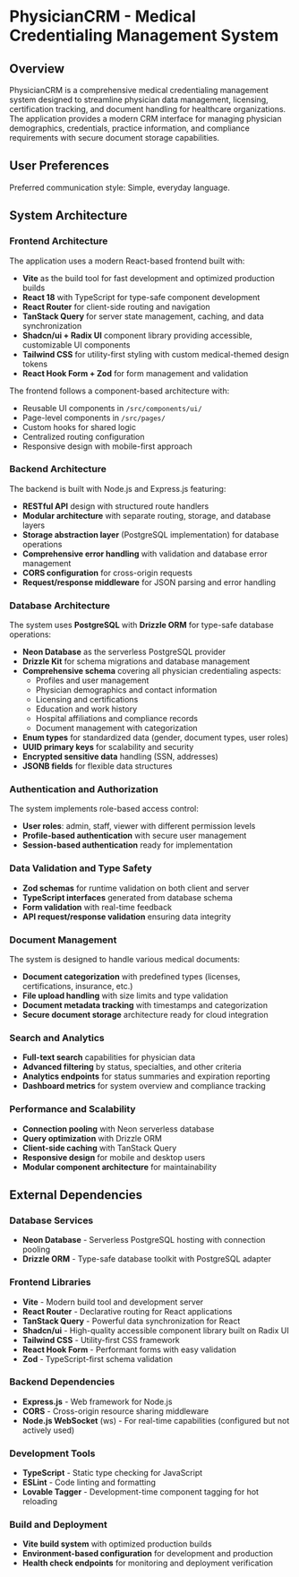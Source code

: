 # PhysicianCRM - Medical Credentialing Management System

## Overview

PhysicianCRM is a comprehensive medical credentialing management system designed to streamline physician data management, licensing, certification tracking, and document handling for healthcare organizations. The application provides a modern CRM interface for managing physician demographics, credentials, practice information, and compliance requirements with secure document storage capabilities.

## User Preferences

Preferred communication style: Simple, everyday language.

## System Architecture

### Frontend Architecture
The application uses a modern React-based frontend built with:
- **Vite** as the build tool for fast development and optimized production builds
- **React 18** with TypeScript for type-safe component development
- **React Router** for client-side routing and navigation
- **TanStack Query** for server state management, caching, and data synchronization
- **Shadcn/ui + Radix UI** component library providing accessible, customizable UI components
- **Tailwind CSS** for utility-first styling with custom medical-themed design tokens
- **React Hook Form + Zod** for form management and validation

The frontend follows a component-based architecture with:
- Reusable UI components in `/src/components/ui/`
- Page-level components in `/src/pages/`
- Custom hooks for shared logic
- Centralized routing configuration
- Responsive design with mobile-first approach

### Backend Architecture
The backend is built with Node.js and Express.js featuring:
- **RESTful API** design with structured route handlers
- **Modular architecture** with separate routing, storage, and database layers
- **Storage abstraction layer** (PostgreSQL implementation) for database operations
- **Comprehensive error handling** with validation and database error management
- **CORS configuration** for cross-origin requests
- **Request/response middleware** for JSON parsing and error handling

### Database Architecture
The system uses **PostgreSQL** with **Drizzle ORM** for type-safe database operations:
- **Neon Database** as the serverless PostgreSQL provider
- **Drizzle Kit** for schema migrations and database management
- **Comprehensive schema** covering all physician credentialing aspects:
  - Profiles and user management
  - Physician demographics and contact information
  - Licensing and certifications
  - Education and work history
  - Hospital affiliations and compliance records
  - Document management with categorization
- **Enum types** for standardized data (gender, document types, user roles)
- **UUID primary keys** for scalability and security
- **Encrypted sensitive data** handling (SSN, addresses)
- **JSONB fields** for flexible data structures

### Authentication and Authorization
The system implements role-based access control:
- **User roles**: admin, staff, viewer with different permission levels
- **Profile-based authentication** with secure user management
- **Session-based authentication** ready for implementation

### Data Validation and Type Safety
- **Zod schemas** for runtime validation on both client and server
- **TypeScript interfaces** generated from database schema
- **Form validation** with real-time feedback
- **API request/response validation** ensuring data integrity

### Document Management
The system is designed to handle various medical documents:
- **Document categorization** with predefined types (licenses, certifications, insurance, etc.)
- **File upload handling** with size limits and type validation
- **Document metadata tracking** with timestamps and categorization
- **Secure document storage** architecture ready for cloud integration

### Search and Analytics
- **Full-text search** capabilities for physician data
- **Advanced filtering** by status, specialties, and other criteria
- **Analytics endpoints** for status summaries and expiration reporting
- **Dashboard metrics** for system overview and compliance tracking

### Performance and Scalability
- **Connection pooling** with Neon serverless database
- **Query optimization** with Drizzle ORM
- **Client-side caching** with TanStack Query
- **Responsive design** for mobile and desktop users
- **Modular component architecture** for maintainability

## External Dependencies

### Database Services
- **Neon Database** - Serverless PostgreSQL hosting with connection pooling
- **Drizzle ORM** - Type-safe database toolkit with PostgreSQL adapter

### Frontend Libraries
- **Vite** - Modern build tool and development server
- **React Router** - Declarative routing for React applications
- **TanStack Query** - Powerful data synchronization for React
- **Shadcn/ui** - High-quality accessible component library built on Radix UI
- **Tailwind CSS** - Utility-first CSS framework
- **React Hook Form** - Performant forms with easy validation
- **Zod** - TypeScript-first schema validation

### Backend Dependencies
- **Express.js** - Web framework for Node.js
- **CORS** - Cross-origin resource sharing middleware
- **Node.js WebSocket** (ws) - For real-time capabilities (configured but not actively used)

### Development Tools
- **TypeScript** - Static type checking for JavaScript
- **ESLint** - Code linting and formatting
- **Lovable Tagger** - Development-time component tagging for hot reloading

### Build and Deployment
- **Vite build system** with optimized production builds
- **Environment-based configuration** for development and production
- **Health check endpoints** for monitoring and deployment verification